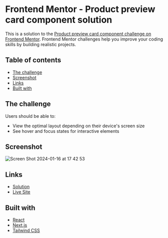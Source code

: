 # Frontend Mentor - Product preview card component solution

This is a solution to the [Product preview card component challenge on Frontend Mentor](https://www.frontendmentor.io/challenges/product-preview-card-component-GO7UmttRfa). Frontend Mentor challenges help you improve your coding skills by building realistic projects.

## Table of contents

- [The challenge](#the-challenge)
- [Screenshot](#screenshot)
- [Links](#links)
- [Built with](#built-with)

## The challenge

Users should be able to:

- View the optimal layout depending on their device's screen size
- See hover and focus states for interactive elements

## Screenshot

![Screen Shot 2024-01-16 at 17 42 53](https://github.com/palmeiroerick/product-preview-card-component/assets/148393698/910b9f28-73bc-473e-84ad-cefd7b9093c3)

## Links

- [Solution](https://github.com/palmeiroerick/product-preview-card-component)
- [Live Site](https://product-preview-card-component-beige-six.vercel.app/)

## Built with

- [React](https://reactjs.org/)
- [Next.js](https://nextjs.org/)
- [Tailwind CSS](https://tailwindcss.com/)
